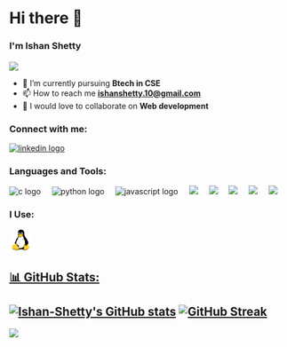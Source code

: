 <h1 align="left">Hi there 👋</h1>
<h3 align="left">I'm Ishan Shetty</h3>
<img align="center" width ="450"  src="https://cdna.artstation.com/p/assets/images/images/028/102/058/original/pixel-jeff-matrix-s.gif?1593487263">

- 🔭 I’m currently pursuing **Btech in CSE**
- 📫 How to reach me **ishanshetty.10@gmail.com**
- 🧠 I would love to collaborate on **Web development**


<h3 align="left">Connect with me:</h3>
<p align="left">
<a href="https://www.linkedin.com/in/ishan-shetty-0a889821a/" target="_blank">
    <img src="https://raw.githubusercontent.com/maurodesouza/profile-readme-generator/master/src/assets/icons/social/linkedin/default.svg" width="52" height="40" alt="linkedin logo"  />
  </a>
</p>

<h3 align="left">Languages and Tools:</h3>
<p align="left">  <img src="https://cdn.jsdelivr.net/gh/devicons/devicon/icons/c/c-original.svg" height="40" alt="c logo"  />
  <img width="12" /> <img src="https://cdn.jsdelivr.net/gh/devicons/devicon/icons/python/python-original.svg" height="40" alt="python logo"  />
  <img width="12" /> <img src="https://cdn.jsdelivr.net/gh/devicons/devicon/icons/javascript/javascript-plain.svg" height="40" alt="javascript logo"  />
  <img width="12" /> <img src="https://cdn.jsdelivr.net/gh/devicons/devicon@latest/icons/cplusplus/cplusplus-original.svg" height="40" />
   <img width="12" /> <img src="https://cdn.jsdelivr.net/gh/devicons/devicon@latest/icons/css3/css3-original.svg" height="40" />
   <img width="12" />  <img src="https://icongr.am/devicon/typescript-original.svg?size=128&color=currentColor" height="40" />
    <img width="12" /> <img src="https://icongr.am/devicon/react-original.svg?size=128&color=currentColor" height="40" /> 
     <img width="12" />  <img src="https://devicon-website.vercel.app/api/tailwindcss/plain.svg" height="40"> 
</p>
<h3 align="left">I Use:</h3>
<p><a href="https://www.linux.org/" target="_blank" rel="noreferrer"> <img src="https://raw.githubusercontent.com/devicons/devicon/master/icons/linux/linux-original.svg" alt="linux" width="40" height="40"/></p>
  
## 📊 GitHub Stats:
 [![Ishan-Shetty's GitHub stats](https://github-readme-stats.vercel.app/api?username=Ishan-Shetty&theme=dark&show_icons=true)](https://github.com/anuraghazra/github-readme-stats)
  [![GitHub Streak](https://github-readme-streak-stats.herokuapp.com/?user=Ishan-Shetty&theme=dark)](https://git.io/streak-stats)
---
[![](https://visitcount.itsvg.in/api?id=Ishan-Shetty&icon=0&color=12)](https://visitcount.itsvg.in)


